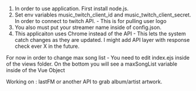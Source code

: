 1. In order to use application. First install node.js.
2. Set env variables music_twitch_client_id and music_twitch_client_secret. In order to connect to twitch API. - This is for pulling user logo
3. You also must put your streamer name inside of config.json.
4. This applicaiton uses Chrome instead of the API - This lets the system catch changes as they are updated. I might add API layer with response check ever X in the future.

For now in order to change max song list - You need to edit index.ejs inside of the views folder. On the bottom you will see a maxSongList variable inside of the Vue Object

Working on : lastFM or another API to grab album/artist artwork.
